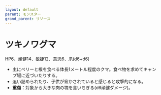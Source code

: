 ```yaml
---
layout: default
parent: モンスター
grand_parent: リソース
---
```


# ツキノワグマ

HP6、頑健14、敏捷12、意思6、爪(d6+d6)

- 主にベリーと根を食べる体長1メートル程度のクマ。食べ物を求めてキャンプ場に近づいたりする。
- 追い詰められたり、子供が脅かされていると感じると攻撃的になる。
- **重傷**：対象から大きな肉の塊を食いちぎる(d6頑健ダメージ)。